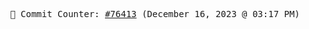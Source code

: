 <p align="center">
    <samp>
        📮 Commit Counter: <a href="https://github.com/Javascript-void0/Javascript-void0/commits/main">#76413</a> (December 16, 2023 @ 03:17 PM)
    </samp>
</p>
